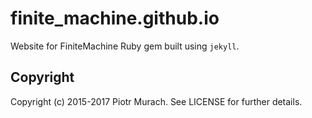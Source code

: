 finite_machine.github.io
=============

Website for FiniteMachine Ruby gem built using `jekyll`.

## Copyright

Copyright (c) 2015-2017 Piotr Murach. See LICENSE for further details.
